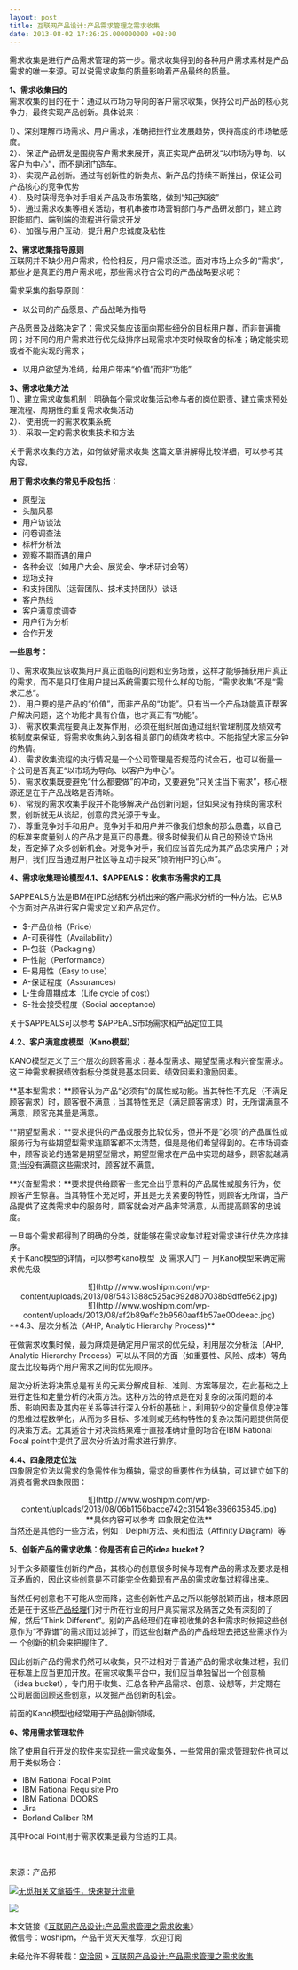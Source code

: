 ```yaml
---
layout: post
title: 互联网产品设计:产品需求管理之需求收集
date: 2013-08-02 17:26:25.000000000 +08:00
---
```


需求收集是进行产品需求管理的第一步。需求收集得到的各种用户需求素材是产品需求的唯一来源。可以说需求收集的质量影响着产品最终的质量。

**1、需求收集目的**  
 需求收集的目的在于：通过以市场为导向的客户需求收集，保持公司产品的核心竞争力，最终实现产品创新。具体说来：

1）、深刻理解市场需求、用户需求，准确把控行业发展趋势，保持高度的市场敏感度。  
 2）、保证产品研发是围绕客户需求来展开，真正实现产品研发“以市场为导向、以客户为中心”，而不是闭门造车。  
 3）、实现产品创新。通过有创新性的新卖点、新产品的持续不断推出，保证公司产品核心的竞争优势  
 4）、及时获得竞争对手相关产品及市场策略，做到“知己知彼”  
 5）、通过需求收集等相关活动，有机串接市场营销部门与产品研发部门，建立跨职能部门、端到端的流程进行需求开发  
 6）、加强与用户互动，提升用户忠诚度及粘性

**2、需求收集指导原则**  
 互联网并不缺少用户需求，恰恰相反，用户需求泛滥。面对市场上众多的“需求”，那些才是真正的用户需求呢，那些需求符合公司的产品战略要求呢？

需求采集的指导原则：

- 以公司的产品愿景、产品战略为指导

产品愿景及战略决定了：需求采集应该面向那些细分的目标用户群，而非普遍撒网；对不同的用户需求进行优先级排序出现需求冲突时候取舍的标准；确定能实现或者不能实现的需求；

- 以用户欲望为准绳，给用户带来“价值”而非“功能”

**3、需求收集方法**  
 1）、建立需求收集机制：明确每个需求收集活动参与者的岗位职责、建立需求预处理流程、周期性的重复需求收集活动  
 2）、使用统一的需求收集系统  
 3）、采取一定的需求收集技术和方法

关于需求收集的方法，如何做好需求收集 这篇文章讲解得比较详细，可以参考其内容。

**用于需求收集的常见手段包括：**

- 原型法
- 头脑风暴
- 用户访谈法
- 问卷调查法
- 标杆分析法
- 观察不期而遇的用户
- 各种会议（如用户大会、展览会、学术研讨会等）
- 现场支持
- 和支持团队（运营团队、技术支持团队）谈话
- 客户热线
- 客户满意度调查
- 用户行为分析
- 合作开发

**一些思考：**

1）、需求收集应该收集用户真正面临的问题和业务场景，这样才能够捕获用户真正的需求，而不是只盯住用户提出系统需要实现什么样的功能，“需求收集”不是“需求汇总”。  
 2）、用户要的是产品的“价值”，而非产品的“功能”。只有当一个产品功能真正帮客户解决问题，这个功能才具有价值，也才真正有“功能”。  
 3）、需求收集流程要真正发挥作用，必须在组织层面通过组织管理制度及绩效考核制度来保证，将需求收集纳入到各相关部门的绩效考核中。不能指望大家三分钟的热情。  
 4）、需求收集流程的执行情况是一个公司管理是否规范的试金石，也可以衡量一个公司是否真正“以市场为导向、以客户为中心”。  
 5）、需求收集既要避免“什么都要做”的冲动，又要避免“只关注当下需求”，核心根源还是在于产品战略是否清晰。  
 6）、常规的需求收集手段并不能够解决产品创新问题，但如果没有持续的需求积累，创新就无从谈起，创意的灵光源于专业。  
 7）、尊重竞争对手和用户。竞争对手和用户并不像我们想象的那么愚蠢，以自己的标准来度量别人的产品才是真正的愚蠢。很多时候我们从自己的预设立场出 发，否定掉了众多创新机会。对竞争对手，我们应当首先成为其产品忠实用户；对用户，我们应当通过用户社区等互动手段来“倾听用户的心声”。

**4、需求收集理论模型****4.1、$APPEALS****：收集市场需求的工具**

$APPEALS方法是IBM在IPD总结和分析出来的客户需求分析的一种方法。它从8个方面对产品进行客户需求定义和产品定位。

- $-产品价格（Price）
- A-可获得性（Availability）
- P-包装（Packaging）
- P-性能（Performance）
- E-易用性（Easy to use）
- A-保证程度（Assurances）
- L-生命周期成本（Life cycle of cost）
- S-社会接受程度（Social acceptance）

关于$APPEALS可以参考 $APPEALS市场需求和产品定位工具

**4.2、客户满意度模型（Kano模型）**

KANO模型定义了三个层次的顾客需求：基本型需求、期望型需求和兴奋型需求。这三种需求根据绩效指标分类就是基本因素、绩效因素和激励因素。

**基本型需求：**顾客认为产品“必须有”的属性或功能。当其特性不充足（不满足顾客需求）时，顾客很不满意；当其特性充足（满足顾客需求）时，无所谓满意不满意，顾客充其量是满意。

**期望型需求：**耍求提供的产品或服务比较优秀，但并不是“必须”的产品属性或服务行为有些期望型需求连顾客都不太清楚，但是是他们希望得到的。在市场调查中，顾客谈论的通常是期望型需求，期望型需求在产品中实现的越多，顾客就越满意;当没有满意这些需求时，顾客就不满意。

**兴奋型需求：**要求提供给顾客一些完全出乎意料的产品属性或服务行为，使顾客产生惊喜。当其特性不充足时，并且是无关紧要的特性，则顾客无所谓，当产品提供了这类需求中的服务时，顾客就会对产品非常满意，从而提高顾客的忠诚度。

一旦每个需求都得到了明确的分类，就能够在需求收集过程对需求进行优先次序排序。  
 关于Kano模型的详情，可以参考kano模型  及 需求入门 － 用Kano模型来确定需求优先级

<div align="center"><div>![](http://www.woshipm.com/wp-content/uploads/2013/08/5431388c525ac992d807038b9dffe562.jpg)</div><div>![](http://www.woshipm.com/wp-content/uploads/2013/08/af2b89affc2b9560aaf4b57ae00deeac.jpg)</div></div>**4.3、层次分析法（AHP, Analytic Hierarchy Process)**

在做需求收集时候，最为麻烦是确定用户需求的优先级，利用层次分析法（AHP, Analytic Hierarchy Process）可以从不同的方面（如重要性、风险、成本）等角度去比较每两个用户需求之间的优先顺序。

层次分析法将决策总是有关的元素分解成目标、准则、方案等层次，在此基础之上进行定性和定量分析的决策方法。这种方法的特点是在对复杂的决策问题的本 质、影响因素及其内在关系等进行深入分析的基础上，利用较少的定量信息使决策的思维过程数学化，从而为多目标、多准则或无结构特性的复杂决策问题提供简便 的决策方法。尤其适合于对决策结果难于直接准确计量的场合在IBM Rational Focal point中提供了层次分析法对需求进行排序。

**4.4、四象限定位法**  
 四象限定位法以需求的急需性作为横轴，需求的重要性作为纵轴，可以建立如下的消费者需求四象限图：

<div align="center"><div>![](http://www.woshipm.com/wp-content/uploads/2013/08/06b1156bacce742c315418e386635845.jpg)</div>**具体内容可以参考 四象限定位法**

</div>当然还是其他的一些方法，例如：Delphi方法、亲和图法（Affinity Diagram）等

**5、创新产品的需求收集：你是否有自己的idea bucket？**

对于众多颠覆性创新的产品，其核心的创意很多时候与现有产品的需求及要求是相互矛盾的，因此这些创意是不可能完全依赖现有产品的需求收集过程得出来。

当然任何创意也不可能从空而降，这些创新性产品之所以能够脱颖而出，根本原因还是在于这些<span class="wp_keywordlink_affiliate">[产品经理](http://www.woshipm.com/tag/%E4%BA%A7%E5%93%81%E7%BB%8F%E7%90%86 "产品经理")</span>们对于所在行业的用户真实需求及痛苦之处有深刻的了 解，然后“Think Different”。别的产品经理们在审视收集的各种需求时候把这些创意作为“不靠谱”的需求而过滤掉了，而这些创新产品的产品经理去把这些需求作为一 个创新的机会来把握住了。

因此创新产品的需求仍然可以收集，只不过相对于普通产品的需求收集过程，我们在标准上应当更加开放。在需求收集平台中，我们应当单独留出一个创意桶 （idea bucket），专门用于收集、汇总各种产品需求、创意、设想等，并定期在公司层面回顾这些创意，以发掘产品创新的机会。

前面的Kano模型也经常用于产品创新领域。

**6、常用需求管理软件**

除了使用自行开发的软件来实现统一需求收集外，一些常用的需求管理软件也可以用于类似场合：

- IBM Rational Focal Point
- IBM Rational Requisite Pro
- IBM Rational DOORS
- Jira
- Borland Caliber RM

其中Focal Point用于需求收集是最为合适的工具。

 

来源：产品邦

[![无觅相关文章插件，快速提升流量](http://static.wumii.cn/images/pixel.png)](http://www.woshipm.com/?feed-stats-url=aHR0cDovL3d3dy53dW1paS5jb20vd2lkZ2V0L3JlbGF0ZWRJdGVtcw==)

![](http://www.woshipm.com/?feed-stats-post-id=36774)

本文链接《[互联网产品设计:产品需求管理之需求收集](http://www.woshipm.com/pd/36774.html "互联网产品设计:产品需求管理之需求收集")》  
微信号：woshipm，产品干货天天推荐，欢迎订阅

未经允许不得转载：[空洽网](http://kongqia.com) » [互联网产品设计:产品需求管理之需求收集](http://kongqia.com/17492.html)


